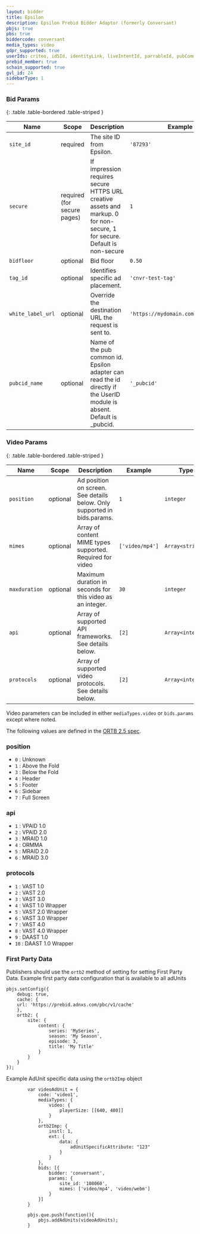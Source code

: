 ```yaml
---
layout: bidder
title: Epsilon
description: Epsilon Prebid Bidder Adaptor (formerly Conversant)
pbjs: true
pbs: true
biddercode: conversant
media_types: video
gdpr_supported: true
userIds: criteo, id5Id, identityLink, liveIntentId, parrableId, pubCommonId, unifiedId, publinkId
prebid_member: true
schain_supported: true
gvl_id: 24
sidebarType: 1
---
```




### Bid Params

{: .table .table-bordered .table-striped }

| Name          | Scope                       | Description                                                                                                               | Example           | Type             |
|---------------|-----------------------------|---------------------------------------------------------------------------------------------------------------------------|-------------------|------------------|
| `site_id`     | required                    | The site ID from Epsilon.                                                                                              | `'87293'`         | `string`         |
| `secure`      | required (for secure pages) | If impression requires secure HTTPS URL creative assets and markup. 0 for non-secure, 1 for secure. Default is non-secure | `1`               | `integer`        |
| `bidfloor`    | optional                    | Bid floor                                                                                                                 | `0.50`            | `float`          |
| `tag_id`      | optional                    | Identifies specific ad placement.                                                                                         | `'cnvr-test-tag'` | `string`         |
| `white_label_url`| optional                  | Override the destination URL the request is sent to.                                                                       | `'https://mydomain.com/hbendpoint'`  | `string` |
| `pubcid_name` | optional                    | Name of the pub common id. Epsilon adapter can read the id directly if the UserID module is absent. Default is _pubcid.| `'_pubcid'`         | `string`         |

### Video Params

{: .table .table-bordered .table-striped }

| Name          | Scope                       | Description                                                                                                               | Example           | Type             |
|---------------|-----------------------------|---------------------------------------------------------------------------------------------------------------------------|-------------------|------------------|
| `position`    | optional                    | Ad position on screen. See details below.  Only supported in bids.params.                                                 | `1`               | `integer`        |
| `mimes`       | optional                    | Array of content MIME types supported. Required for video                                                                 | `['video/mp4']`   | `Array<string>`  |
| `maxduration` | optional                    | Maximum duration in seconds for this video as an integer.                                                                 | `30`              | `integer`        |
| `api`         | optional                    | Array of supported API frameworks. See details below.                                                                     | `[2]`             | `Array<integer>` |
| `protocols`   | optional                    | Array of supported video protocols. See details below.                                                                    | `[2]`             | `Array<integer>` |


Video parameters can be included in either `mediaTypes.video` or `bids.params` except where noted.

The following values are defined in the [ORTB 2.5 spec](https://www.iab.com/wp-content/uploads/2016/03/OpenRTB-API-Specification-Version-2-5-FINAL.pdf).

### position

+ `0` : Unknown
+ `1` : Above the Fold
+ `3` : Below the Fold
+ `4` : Header
+ `5` : Footer
+ `6` : Sidebar
+ `7` : Full Screen

### api

+ `1` : VPAID 1.0
+ `2` : VPAID 2.0
+ `3` : MRAID 1.0
+ `4` : ORMMA
+ `5` : MRAID 2.0
+ `6` : MRAID 3.0

<a id="epsilon-protocols"></a>
### protocols
+ `1` : VAST 1.0
+ `2` : VAST 2.0
+ `3` : VAST 3.0
+ `4` : VAST 1.0 Wrapper
+ `5` : VAST 2.0 Wrapper
+ `6` : VAST 3.0 Wrapper
+ `7` : VAST 4.0
+ `8` : VAST 4.0 Wrapper
+ `9` : DAAST 1.0
+ `10` : DAAST 1.0 Wrapper

### First Party Data
Publishers should use the `ortb2` method of setting for setting First Party Data.
Example first party data configuration that is available to all adUnits
```
pbjs.setConfig({
    debug: true,
    cache: {
    url: 'https://prebid.adnxs.com/pbc/v1/cache'
    },
    ortb2: { 
        site: { 
            content: { 
                series: 'MySeries', 
                season: 'My Season', 
                episode: 3, 
                title: 'My Title' 
            } 
        } 
    }
});
``` 

Example AdUnit specific data using the `ortb2Imp` object
```
        var videoAdUnit = {
            code: 'video1',
            mediaTypes: {
                video: {
                    playerSize: [[640, 480]]
                }
            },
            ortb2Imp: {
                instl: 1,
                ext: {
                    data: {
                        adUnitSpecificAttribute: "123"
                    }
                }
            },
            bids: [{
                bidder: 'conversant',
                params: {
                    site_id: '108060',
                    mimes: ['video/mp4', 'video/webm']
                }
            }]
        }

        pbjs.que.push(function(){
            pbjs.addAdUnits(videoAdUnits);
        }
```

